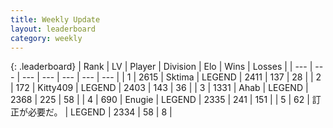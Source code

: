 ```yaml
---
title: Weekly Update
layout: leaderboard
category: weekly
---
```


{: .leaderboard}
| Rank | LV | Player | Division | Elo | Wins | Losses |
| --- | --- | --- | --- | --- | --- | --- |
| <span data-change="1">1</span> | 2615 | <span title="ID: 353063">Sktima</span> | LEGEND | <span data-change="93">2411</span> | <span data-change="73">137</span> | <span data-change="14">28</span> |
| <span data-change="3">2</span> | 172 | <span title="ID: 459203">Kitty409</span> | LEGEND | <span data-change="113">2403</span> | <span data-change="48">143</span> | <span data-change="8">36</span> |
| <span data-change="-2">3</span> | 1331 | <span title="ID: 402846">Ahab</span> | LEGEND | <span data-change="1">2368</span> | <span data-change="52">225</span> | <span data-change="14">58</span> |
| <span data-change="5">4</span> | 690 | <span title="ID: 623502">Enugie</span> | LEGEND | <span data-change="72">2335</span> | <span data-change="34">241</span> | <span data-change="12">151</span> |
| <span data-change="1">5</span> | 62 | <span title="ID: 754604">訂正が必要だ。</span> | LEGEND | <span data-change="46">2334</span> | <span data-change="14">58</span> | <span data-change="2">8</span> |